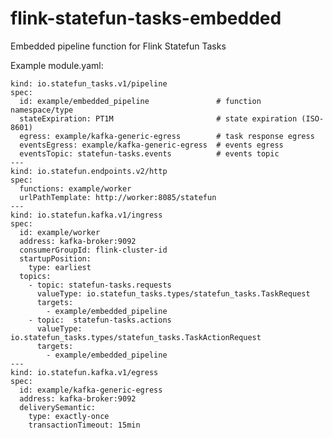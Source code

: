 # flink-statefun-tasks-embedded
Embedded pipeline function for Flink Statefun Tasks

Example module.yaml:

    kind: io.statefun_tasks.v1/pipeline
    spec:
      id: example/embedded_pipeline               # function namespace/type
      stateExpiration: PT1M                       # state expiration (ISO-8601)
      egress: example/kafka-generic-egress        # task response egress
      eventsEgress: example/kafka-generic-egress  # events egress
      eventsTopic: statefun-tasks.events          # events topic
    ---
    kind: io.statefun.endpoints.v2/http
    spec:
      functions: example/worker
      urlPathTemplate: http://worker:8085/statefun
    ---
    kind: io.statefun.kafka.v1/ingress
    spec:
      id: example/worker
      address: kafka-broker:9092
      consumerGroupId: flink-cluster-id
      startupPosition:
        type: earliest
      topics:
        - topic: statefun-tasks.requests
          valueType: io.statefun_tasks.types/statefun_tasks.TaskRequest
          targets:
            - example/embedded_pipeline
        - topic:  statefun-tasks.actions
          valueType: io.statefun_tasks.types/statefun_tasks.TaskActionRequest
          targets:
            - example/embedded_pipeline
    ---
    kind: io.statefun.kafka.v1/egress
    spec:
      id: example/kafka-generic-egress
      address: kafka-broker:9092
      deliverySemantic:
        type: exactly-once
        transactionTimeout: 15min
